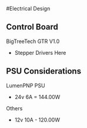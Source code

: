 #Electrical Design


## Control Board
BigTreeTech GTR V1.0

- Stepper Drivers Here


## PSU Considerations

LumenPNP PSU
- 24v 6A = 144.00W

Others
- 12v 10A - 120.00W
